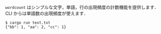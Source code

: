 `wordcount` はシンプルな文字，単語，行の出現頻度の計数機能を提供します．
CLI からは単語数の出現頻度が使えます．

```console
$ cargo run text.txt
{"bb": 1, "aa": 2, "cc": 1}
```